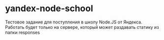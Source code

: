 # yandex-node-school
Тестовое задание для поступления в школу Node.JS от Яндекса.
Работать будет только на сервере, который может раздавать статику из папки responses
